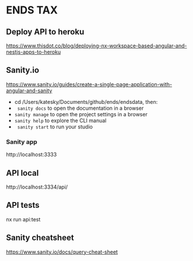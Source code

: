 # ENDS TAX 

## Deploy API to heroku 

https://www.thisdot.co/blog/deploying-nx-workspace-based-angular-and-nestjs-apps-to-heroku

## Sanity.io 

https://www.sanity.io/guides/create-a-single-page-application-with-angular-and-sanity

- cd /Users/katesky/Documents/github/ends/endsdata, then:
- ``` sanity docs```  to open the documentation in a browser
- ``` sanity manage ``` to open the project settings in a browser
- ``` sanity help ``` to explore the CLI manual
- ``` sanity start``` to run your studio

### Sanity app
  http://localhost:3333

## API local
http://localhost:3334/api/

## API tests
nx run api:test

## Sanity cheatsheet
https://www.sanity.io/docs/query-cheat-sheet
